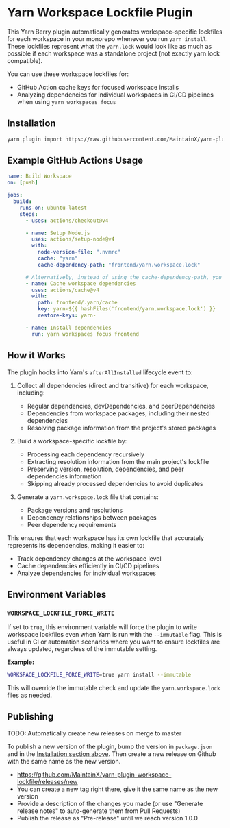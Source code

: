 # Yarn Workspace Lockfile Plugin

This Yarn Berry plugin automatically generates workspace-specific lockfiles for each workspace in your monorepo whenever you run `yarn install`.
These lockfiles represent what the `yarn.lock` would look like as much as possible if each workspace was a standalone project (not exactly yarn.lock compatible).

You can use these workspace lockfiles for:

- GitHub Action cache keys for focused workspace installs
- Analyzing dependencies for individual workspaces in CI/CD pipelines when using `yarn workspaces focus`

## Installation

```bash
yarn plugin import https://raw.githubusercontent.com/MaintainX/yarn-plugin-workspace-lockfile/refs/tags/v0.4.0/bundles/%40yarnpkg/plugin-workspace-lockfile.js
```

## Example GitHub Actions Usage

```yaml
name: Build Workspace
on: [push]

jobs:
  build:
    runs-on: ubuntu-latest
    steps:
      - uses: actions/checkout@v4

      - name: Setup Node.js
        uses: actions/setup-node@v4
        with:
          node-version-file: ".nvmrc"
          cache: "yarn"
          cache-dependency-path: "frontend/yarn.workspace.lock"

      # Alternatively, instead of using the cache-dependency-path, you can use the hashFiles function to hash the lockfile
      - name: Cache workspace dependencies
        uses: actions/cache@v4
        with:
          path: frontend/.yarn/cache
          key: yarn-${{ hashFiles('frontend/yarn.workspace.lock') }}
          restore-keys: yarn-

      - name: Install dependencies
        run: yarn workspaces focus frontend
```

## How it Works

The plugin hooks into Yarn's `afterAllInstalled` lifecycle event to:

1. Collect all dependencies (direct and transitive) for each workspace, including:

   - Regular dependencies, devDependencies, and peerDependencies
   - Dependencies from workspace packages, including their nested dependencies
   - Resolving package information from the project's stored packages

2. Build a workspace-specific lockfile by:

   - Processing each dependency recursively
   - Extracting resolution information from the main project's lockfile
   - Preserving version, resolution, dependencies, and peer dependencies information
   - Skipping already processed dependencies to avoid duplicates

3. Generate a `yarn.workspace.lock` file that contains:
   - Package versions and resolutions
   - Dependency relationships between packages
   - Peer dependency requirements

This ensures that each workspace has its own lockfile that accurately represents its dependencies, making it easier to:

- Track dependency changes at the workspace level
- Cache dependencies efficiently in CI/CD pipelines
- Analyze dependencies for individual workspaces

## Environment Variables

### `WORKSPACE_LOCKFILE_FORCE_WRITE`

If set to `true`, this environment variable will force the plugin to write workspace lockfiles even when Yarn is run with the `--immutable` flag. This is useful in CI or automation scenarios where you want to ensure lockfiles are always updated, regardless of the immutable setting.

**Example:**

```sh
WORKSPACE_LOCKFILE_FORCE_WRITE=true yarn install --immutable
```

This will override the immutable check and update the `yarn.workspace.lock` files as needed.

## Publishing

TODO: Automatically create new releases on merge to master

To publish a new version of the plugin, bump the version in `package.json` and in the [Installation section above](#installation).
Then create a new release on Github with the same name as the new version.

- https://github.com/MaintainX/yarn-plugin-workspace-lockfile/releases/new
- You can create a new tag right there, give it the same name as the new version
- Provide a description of the changes you made (or use "Generate release notes" to auto-generate them from Pull Requests)
- Publish the release as "Pre-release" until we reach version 1.0.0
